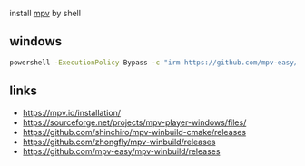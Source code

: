 
install [mpv](https://github.com/mpv-easy/mpv-winbuild/releases) by shell

## windows

```bash
powershell -ExecutionPolicy Bypass -c "irm https://github.com/mpv-easy/mpv-winbuild/releases/latest/download/install.ps1 | iex"
```

## links
- https://mpv.io/installation/
- https://sourceforge.net/projects/mpv-player-windows/files/
- https://github.com/shinchiro/mpv-winbuild-cmake/releases
- https://github.com/zhongfly/mpv-winbuild/releases
- https://github.com/mpv-easy/mpv-winbuild/releases